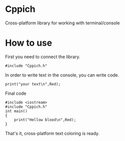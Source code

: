 # Cppich
Сross-platform library for working with terminal/console
# How to use
First you need to connect the library.
```
#include "Cppich.h"
```
In order to write text in the console, you can write code.
```
print("your text\n",Red);
```
Final code
```
#include <iostream>
#include "Cppich.h"
int main()
{
    print("Hellow blood\n",Red);
}
```

That's it, cross-platform text coloring is ready.
